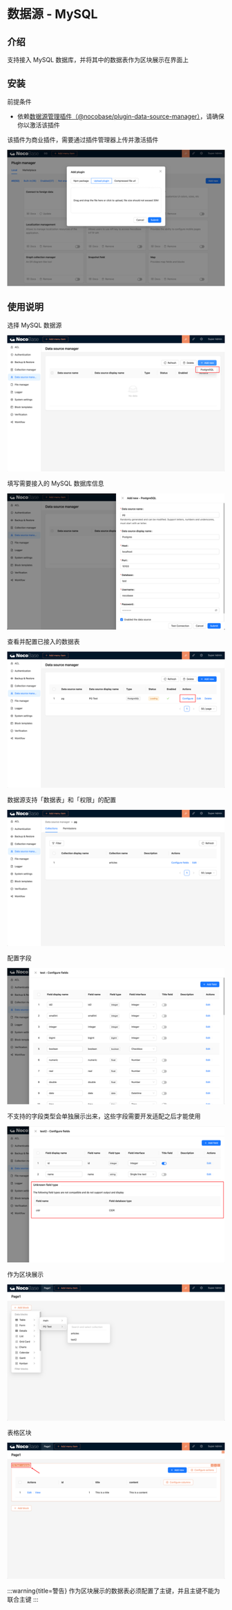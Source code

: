 # 数据源 - MySQL

## 介绍

支持接入 MySQL 数据库，并将其中的数据表作为区块展示在界面上

## 安装

前提条件

- 依赖[数据源管理插件（@nocobase/plugin-data-source-manager）](/plugins/data-source-manager)，请确保你以激活该插件

该插件为商业插件，需要通过插件管理器上传并激活插件

![Alt text](./image.png)

## 使用说明

选择 MySQL 数据源

![Alt text](./image-2.png)

填写需要接入的 MySQL 数据库信息

![Alt text](./image-1.png)

查看并配置已接入的数据表

![Alt text](./image-3.png)

数据源支持「数据表」和「权限」的配置

![Alt text](./image-4.png)

配置字段

![Alt text](./image-6.png)

不支持的字段类型会单独展示出来，这些字段需要开发适配之后才能使用

![Alt text](./image-7.png)

作为区块展示

![Alt text](./image-8.png)

表格区块

![Alt text](./image-10.png)

:::warning{title=警告}
作为区块展示的数据表必须配置了主键，并且主键不能为联合主键
:::